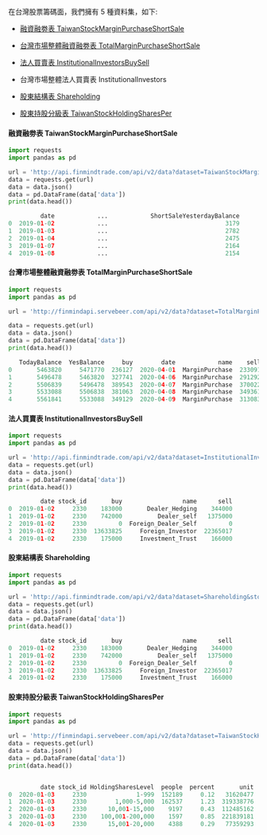 在台灣股票籌碼面，我們擁有 5 種資料集，如下:


- [融資融劵表 TaiwanStockMarginPurchaseShortSale](https://finmind.github.io/tutor/TaiwanMarket/Chip/#taiwanstockmarginpurchaseshortsale)

- [台灣市場整體融資融劵表 TotalMarginPurchaseShortSale](https://finmind.github.io/tutor/TaiwanMarket/Chip/#totalmarginpurchaseshortSale)

- [法人買賣表 InstitutionalInvestorsBuySell](https://finmind.github.io/tutor/TaiwanMarket/Chip/#institutionalinvestorsbuysell)

- 台灣市場整體法人買賣表 InstitutionalInvestors

- [股東結構表 Shareholding](https://finmind.github.io/tutor/TaiwanMarket/Chip/#shareholding)

- [股東持股分級表 TaiwanStockHoldingSharesPer](https://finmind.github.io/tutor/TaiwanMarket/Chip/#taiwanstockholdingsharesper)

#### 融資融劵表 TaiwanStockMarginPurchaseShortSale

```python
import requests
import pandas as pd

url = 'http://api.finmindtrade.com/api/v2/data?dataset=TaiwanStockMarginPurchaseShortSale&stock_id=2330&date=2019-01-01'
data = requests.get(url)
data = data.json()
data = pd.DataFrame(data['data'])
print(data.head())

         date            ...            ShortSaleYesterdayBalance
0  2019-01-02            ...                                 3179
1  2019-01-03            ...                                 2782
2  2019-01-04            ...                                 2475
3  2019-01-07            ...                                 2164
4  2019-01-08            ...                                 2154
```

#### 台灣市場整體融資融劵表 TotalMarginPurchaseShortSale

```python
import requests
import pandas as pd

url = 'http://finmindapi.servebeer.com/api/v2/data?dataset=TotalMarginPurchaseShortSale&date=2020-04-01'

data = requests.get(url)
data = data.json()
data = pd.DataFrame(data['data'])
print(data.head())

   TodayBalance  YesBalance     buy        date            name    sell
0       5463820     5471770  236127  2020-04-01  MarginPurchase  233091
1       5496478     5463820  327741  2020-04-06  MarginPurchase  291292
2       5506839     5496478  389543  2020-04-07  MarginPurchase  370022
3       5533088     5506838  381063  2020-04-08  MarginPurchase  349361
4       5561841     5533088  349129  2020-04-09  MarginPurchase  313083
```

#### 法人買賣表 InstitutionalInvestorsBuySell

```python
import requests
import pandas as pd

url = 'http://api.finmindtrade.com/api/v2/data?dataset=InstitutionalInvestorsBuySell&stock_id=2330&date=2019-01-01'
data = requests.get(url)
data = data.json()
data = pd.DataFrame(data['data'])
print(data.head())

         date stock_id       buy                 name      sell
0  2019-01-02     2330    183000       Dealer_Hedging    344000
1  2019-01-02     2330    742000          Dealer_self   1375000
2  2019-01-02     2330         0  Foreign_Dealer_Self         0
3  2019-01-02     2330  13633825     Foreign_Investor  22365017
4  2019-01-02     2330    175000     Investment_Trust    166000
```

#### 股東結構表 Shareholding

```python
import requests
import pandas as pd

url = 'http://api.finmindtrade.com/api/v2/data?dataset=Shareholding&stock_id=2330&date=2019-01-01'
data = requests.get(url)
data = data.json()
data = pd.DataFrame(data['data'])
print(data.head())

         date stock_id       buy                 name      sell
0  2019-01-02     2330    183000       Dealer_Hedging    344000
1  2019-01-02     2330    742000          Dealer_self   1375000
2  2019-01-02     2330         0  Foreign_Dealer_Self         0
3  2019-01-02     2330  13633825     Foreign_Investor  22365017
4  2019-01-02     2330    175000     Investment_Trust    166000
```

#### 股東持股分級表 TaiwanStockHoldingSharesPer

```python
import requests
import pandas as pd

url = 'http://finmindapi.servebeer.com/api/v2/data?dataset=TaiwanStockHoldingSharesPer&stock_id=2330&date=2020-01-01'
data = requests.get(url)
data = data.json()
data = pd.DataFrame(data['data'])
print(data.head())


         date stock_id HoldingSharesLevel  people  percent       unit
0  2020-01-03     2330              1-999  152189     0.12   31620477
1  2020-01-03     2330        1,000-5,000  162537     1.23  319338776
2  2020-01-03     2330      10,001-15,000    9197     0.43  112485162
3  2020-01-03     2330    100,001-200,000    1597     0.85  221839181
4  2020-01-03     2330      15,001-20,000    4388     0.29   77359293
```
